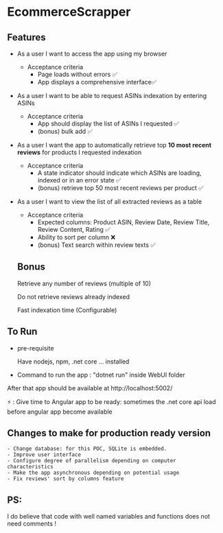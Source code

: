# EcommerceScrapper

## Features

- As a user I want to access the app using my browser
    - Acceptance criteria
        - Page loads without errors ✅
        - App displays a comprehensive interface✅
- As a user I want to be able to request ASINs indexation by entering ASINs
    - Acceptance criteria
        - App should display the list of ASINs I requested ✅
        - (bonus) bulk add ✅
- As a user I want the app to automatically retrieve top **10 most recent reviews** for products I requested indexation
    - Acceptance criteria
        - A state indicator should indicate which ASINs are loading, indexed or in an error state ✅
        - (bonus) retrieve top 50 most recent reviews per product ✅
- As a user I want to view the list of all extracted reviews as a table
    - Acceptance criteria
        - Expected columns: Product ASIN, Review Date, Review Title, Review Content, Rating ✅
        - Ability to sort per column ❌
        - (bonus) Text search within review texts ✅
        
  ## Bonus
   
    Retrieve any number of reviews (multiple of 10)

    Do not retrieve reviews already indexed
    
    Fast indexation time (Configurable)
    
    
## To Run

  - pre-requisite
  
      Have nodejs, npm, .net core ... installed
      
      
  - Command to run the app : "dotnet run" inside WebUI folder
  
  After that app should be available at http://localhost:5002/
  
  ⚡ : Give time to Angular app to be ready: sometimes the .net core api load before angular app become available
  
  
  
  ## Changes to make for production ready version
  
    - Change database: for this POC, SQLite is embedded.
    - Improve user interface
    - Configure degree of parallelism depending on computer characteristics
    - Make the app asynchronous depending on potential usage
    - Fix reviews' sort by columns feature

## PS:

I do believe that code with well named variables and functions does not need comments !
